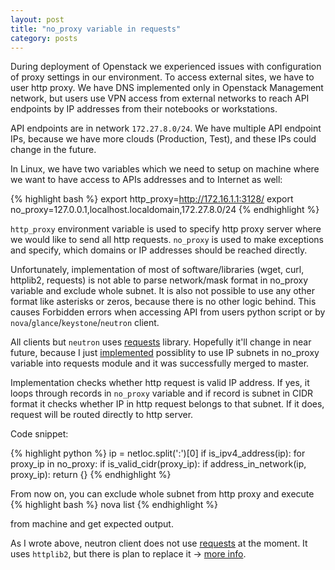 ```yaml
---
layout: post
title: "no_proxy variable in requests"
category: posts
---
```


During deployment of Openstack we experienced issues with configuration of proxy settings in our environment. To access external sites, we have to user http proxy. We have DNS implemented only in Openstack Management network, but users use VPN access from external networks to reach API endpoints by IP addresses from their notebooks or workstations.

API endpoints are in network `172.27.8.0/24`. We have multiple API endpoint IPs, because we have more clouds (Production, Test), and these IPs could change in the future.

In Linux, we have two variables which we need to setup on machine where we want to have access to APIs addresses and to Internet as well:
 
{% highlight bash %}
export http_proxy=http://172.16.1.1:3128/
export no_proxy=127.0.0.1,localhost.localdomain,172.27.8.0/24
{% endhighlight %}
 
`http_proxy` environment variable is used to specify http proxy server where we would like to send all http requests.
`no_proxy` is used to make exceptions and specify, which domains or IP addresses should be reached directly.

Unfortunately, implementation of most of software/libraries (wget, curl, httplib2, requests) is not able to parse network/mask format in no_proxy variable and exclude whole subnet. It is also not possible to use any other format like asterisks or zeros, because there is no other logic behind. This causes Forbidden errors when accessing API from users python script or by `nova`/`glance`/`keystone`/`neutron` client. 

All clients but `neutron` uses [requests][1] library. Hopefully it'll change in near future, because I just [implemented](https://github.com/kennethreitz/requests/commits?author=kmadac "kmadac no_proxy commits") possiblity to use IP subnets in no_proxy variable into requests module and it was successfully merged to master.

Implementation checks whether http request is valid IP address. If yes, it loops through records in `no_proxy` variable and if record is subnet in CIDR format it checks whether IP in http request belongs to that subnet. If it does, request will be routed directly to http server.

Code snippet:

{% highlight python %}
ip = netloc.split(':')[0]
if is_ipv4_address(ip):
    for proxy_ip in no_proxy:
        if is_valid_cidr(proxy_ip):
            if address_in_network(ip, proxy_ip):
                return {}
{% endhighlight %}

From now on, you can exclude whole subnet from http proxy and execute 
{% highlight bash %}
nova list
{% endhighlight %}

from machine and get expected output.

As I wrote above, neutron client does not use [requests][1] at the moment. It uses `httplib2`, but there is plan to replace it -> [more info][2].

[1]: https://github.com/kennethreitz/requests "Requests"
[2]: https://wiki.openstack.org/wiki/SecureClientConnections "SecureClientConnections"